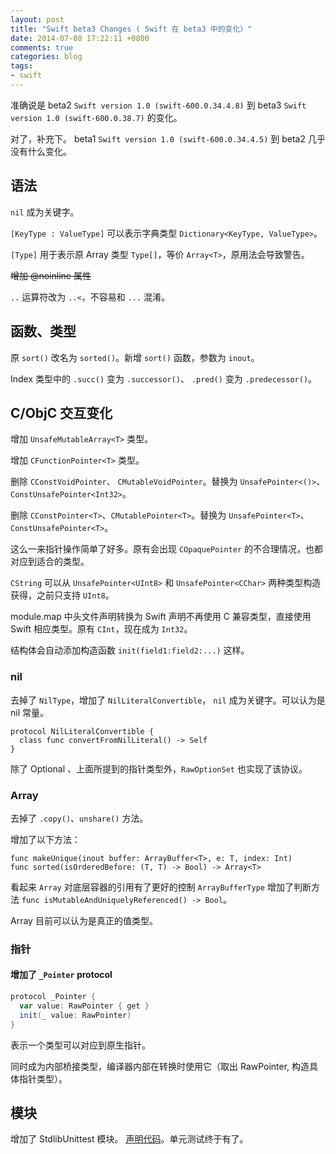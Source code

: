 ```yaml
---
layout: post
title: "Swift beta3 Changes ( Swift 在 beta3 中的变化）"
date: 2014-07-08 17:22:11 +0800
comments: true
categories: blog
tags:
- swift
---
```


准确说是 beta2 ``Swift version 1.0 (swift-600.0.34.4.8)`` 到 beta3 ``Swift version 1.0 (swift-600.0.38.7)`` 的变化。

对了，补充下。 beta1 ``Swift version 1.0 (swift-600.0.34.4.5)`` 到 beta2 几乎没有什么变化。

## 语法

``nil`` 成为关键字。

``[KeyType : ValueType]`` 可以表示字典类型 ``Dictionary<KeyType, ValueType>``。

``[Type]`` 用于表示原 Array 类型 ``Type[]``，等价 ``Array<T>``，原用法会导致警告。

~~增加 @noinline 属性~~

``..`` 运算符改为 ``..<``，不容易和 ``...`` 混淆。

## 函数、类型

原 ``sort()`` 改名为 ``sorted()``。新增 ``sort()`` 函数，参数为 ``inout``。

Index 类型中的 ``.succ()`` 变为 ``.successor()``、 ``.pred()`` 变为 ``.predecessor()``。

## C/ObjC 交互变化

增加 ``UnsafeMutableArray<T>`` 类型。

增加 ``CFunctionPointer<T>`` 类型。

删除 ``CConstVoidPointer``、 ``CMutableVoidPointer``。替换为 ``UnsafePointer<()>``、``ConstUnsafePointer<Int32>``。

删除 ``CConstPointer<T>``、``CMutablePointer<T>``。替换为 ``UnsafePointer<T>``、``ConstUnsafePointer<T>``。

这么一来指针操作简单了好多。原有会出现 ``COpaquePointer`` 的不合理情况，也都对应到适合的类型。

``CString`` 可以从 ``UnsafePointer<UInt8>`` 和 ``UnsafePointer<CChar>`` 两种类型构造获得，之前只支持 ``UInt8``。

module.map 中头文件声明转换为 Swift 声明不再使用 C 兼容类型，直接使用 Swift 相应类型。原有 ``CInt``，现在成为 ``Int32``。

结构体会自动添加构造函数 ``init(field1:field2:...)`` 这样。

### nil

去掉了 ``NilType``，增加了 ``NilLiteralConvertible``， ``nil`` 成为关键字。可以认为是 nil 常量。

```
protocol NilLiteralConvertible {
  class func convertFromNilLiteral() -> Self
}
```

除了 Optional 、上面所提到的指针类型外，``RawOptionSet`` 也实现了该协议。

### Array

去掉了 ``.copy()``、``unshare()`` 方法。

增加了以下方法：

```
func makeUnique(inout buffer: ArrayBuffer<T>, e: T, index: Int)
func sorted(isOrderedBefore: (T, T) -> Bool) -> Array<T>
```

看起来 ``Array`` 对底层容器的引用有了更好的控制 ``ArrayBufferType`` 增加了判断方法 ``func isMutableAndUniquelyReferenced() -> Bool``。

Array 目前可以认为是真正的值类型。

### 指针

#### 增加了 ``_Pointer`` protocol

```scala
protocol _Pointer {
  var value: RawPointer { get }
  init(_ value: RawPointer)
}
```

表示一个类型可以对应到原生指针。

同时成为内部桥接类型，编译器内部在转换时使用它（取出 RawPointer, 构造具体指针类型）。

## 模块

增加了  StdlibUnittest 模块。 [声明代码](https://github.com/andelf/Defines-Swift/blob/79ed8d40659e4d038f41e3c30b4b3358106bd50a/StdlibUnittest.swift)。单元测试终于有了。
